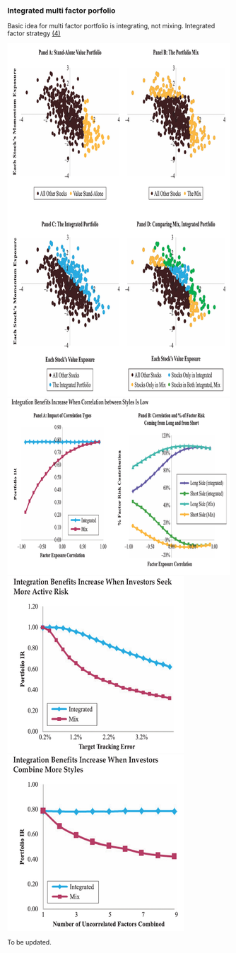 ### Integrated multi factor porfolio

Basic idea for multi factor portfolio is integrating, not mixing. Integrated factor strategy [(4)](https://www.aqr.com/Insights/Research/White-Papers/Long-Only-Style-Investing) 

<div>
<img src="./image_chapter3/integrate1.png" width="800" height="800">
</div>

<div>
<img src="./image_chapter3/integrate2.png" width="800" height="400">
</div>


<div>
<img src="./image_chapter3/integrate3.png" width="400" height="400">
<img src="./image_chapter3/integrate4.png" width="400" height="400">
</div>



To be updated.